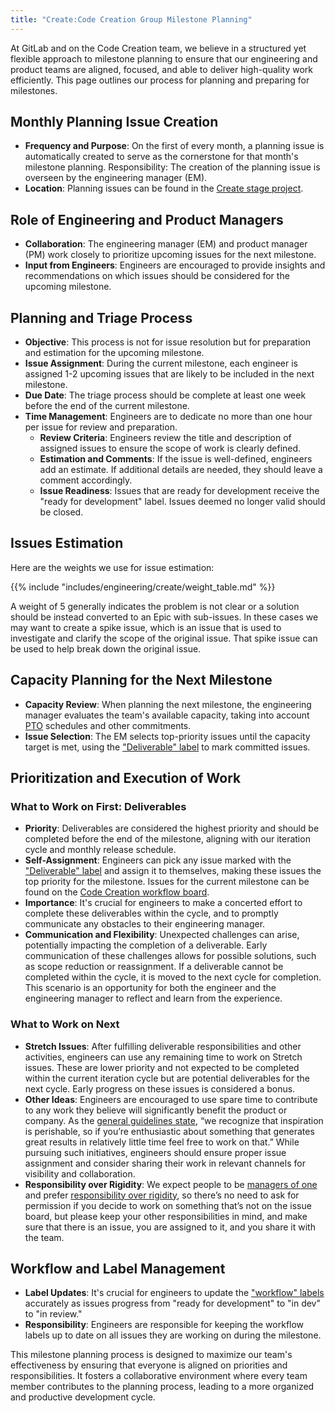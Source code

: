 ```yaml
---
title: "Create:Code Creation Group Milestone Planning"
---
```


At GitLab and on the Code Creation team, we believe in a structured yet flexible approach to milestone planning to ensure that our engineering and product teams are aligned, focused, and able to deliver high-quality work efficiently. This page outlines our process for planning and preparing for milestones.

## Monthly Planning Issue Creation

- **Frequency and Purpose**: On the first of every month, a planning issue is automatically created to serve as the cornerstone for that month's milestone planning.
Responsibility: The creation of the planning issue is overseen by the engineering manager (EM).
- **Location**: Planning issues can be found in the [Create stage project](https://gitlab.com/gitlab-org/create-stage/-/issues/?sort=closed_at_desc&state=opened&label_name%5B%5D=Planning%20Issue&label_name%5B%5D=group%3A%3Acode%20creation&first_page_size=20).

## Role of Engineering and Product Managers

- **Collaboration**: The engineering manager (EM) and product manager (PM) work closely to prioritize upcoming issues for the next milestone.
- **Input from Engineers**: Engineers are encouraged to provide insights and recommendations on which issues should be considered for the upcoming milestone.

## Planning and Triage Process

- **Objective**: This process is not for issue resolution but for preparation and estimation for the upcoming milestone.
- **Issue Assignment**: During the current milestone, each engineer is assigned 1-2 upcoming issues that are likely to be included in the next milestone.
- **Due Date**: The triage process should be complete at least one week before the end of the current milestone.
- **Time Management**: Engineers are to dedicate no more than one hour per issue for review and preparation.
    - **Review Criteria**: Engineers review the title and description of assigned issues to ensure the scope of work is clearly defined.
    - **Estimation and Comments**: If the issue is well-defined, engineers add an estimate. If additional details are needed, they should leave a comment accordingly.
    - **Issue Readiness**: Issues that are ready for development receive the "ready for development" label. Issues deemed no longer valid should be closed.

## Issues Estimation

Here are the weights we use for issue estimation:

{{% include "includes/engineering/create/weight_table.md" %}}

A weight of 5 generally indicates the problem is not clear or a solution should be instead converted to an Epic with sub-issues. In these cases we may want to create a spike issue, which is an issue that is used to investigate and clarify the scope of the original issue. That spike issue can be used to help break down the original issue.

## Capacity Planning for the Next Milestone

- **Capacity Review**: When planning the next milestone, the engineering manager evaluates the team's available capacity, taking into account [PTO](/handbook/people-group/paid-time-off/) schedules and other commitments.
- **Issue Selection**: The EM selects top-priority issues until the capacity target is met, using the ["Deliverable" label](/handbook/product-development-flow/#required-labels) to mark committed issues.

## Prioritization and Execution of Work

### What to Work on First: Deliverables

- **Priority**: Deliverables are considered the highest priority and should be completed before the end of the milestone, aligning with our iteration cycle and monthly release schedule.
- **Self-Assignment**: Engineers can pick any issue marked with the ["Deliverable" label](/handbook/product-development-flow/#required-labels) and assign it to themselves, making these issues the top priority for the milestone. Issues for the current milestone can be found on the [Code Creation workflow board](https://gitlab.com/groups/gitlab-org/-/boards/5998095).
- **Importance**: It's crucial for engineers to make a concerted effort to complete these deliverables within the cycle, and to promptly communicate any obstacles to their engineering manager.
- **Communication and Flexibility**: Unexpected challenges can arise, potentially impacting the completion of a deliverable. Early communication of these challenges allows for possible solutions, such as scope reduction or reassignment. If a deliverable cannot be completed within the cycle, it is moved to the next cycle for completion. This scenario is an opportunity for both the engineer and the engineering manager to reflect and learn from the experience.

### What to Work on Next

- **Stretch Issues**: After fulfilling deliverable responsibilities and other activities, engineers can use any remaining time to work on Stretch issues. These are lower priority and not expected to be completed within the current iteration cycle but are potential deliverables for the next cycle. Early progress on these issues is considered a bonus.
- **Other Ideas**: Engineers are encouraged to use spare time to contribute to any work they believe will significantly benefit the product or company. As the [general guidelines state](/handbook/values/#dont-wait), “we recognize that inspiration is perishable, so if you’re enthusiastic about something that generates great results in relatively little time feel free to work on that.” While pursuing such initiatives, engineers should ensure proper issue assignment and consider sharing their work in relevant channels for visibility and collaboration.
- **Responsibility over Rigidity**: We expect people to be [managers of one](/handbook/values/#efficiency) and prefer [responsibility over rigidity](/handbook/values/#efficiency), so there’s no need to ask for permission if you decide to work on something that’s not on the issue board, but please keep your other responsibilities in mind, and make sure that there is an issue, you are assigned to it, and you share it with the team.

## Workflow and Label Management

- **Label Updates**: It's crucial for engineers to update the ["workflow" labels](/handbook/product-development-flow/#build-track) accurately as issues progress from "ready for development" to "in dev" to "in review."
- **Responsibility**: Engineers are responsible for keeping the workflow labels up to date on all issues they are working on during the milestone.

This milestone planning process is designed to maximize our team's effectiveness by ensuring that everyone is aligned on priorities and responsibilities. It fosters a collaborative environment where every team member contributes to the planning process, leading to a more organized and productive development cycle.
